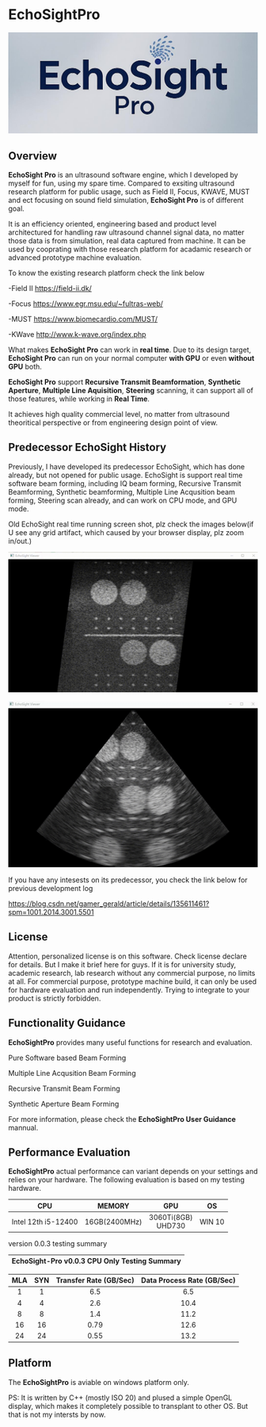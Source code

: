 # EchoSightPro #

<p align="center">
  <img src="images/logo.jpg" />
</p>

## Overview ##
__EchoSight Pro__ is an ultrasound software engine, which I developed by myself for fun, using my spare time. Compared to exsiting ultrasound research platform for public usage, such as Field II, Focus, KWAVE, MUST and ect focusing on sound field simulation, __EchoSight Pro__ is of different goal. 

It is an efficiency oriented, engineering based and product level architectured for handling raw ultrasound channel signal data, no matter those data is from simulation, real data captured from machine. It can be used by cooprating with those research platform for acadamic research or advanced prototype machine evaluation. 

To know the existing research platform check the link below

-Field II https://field-ii.dk/

-Focus    https://www.egr.msu.edu/~fultras-web/

-MUST     https://www.biomecardio.com/MUST/

-KWave    http://www.k-wave.org/index.php


What makes __EchoSight Pro__  can work in __real time__. Due to its design target, __EchoSight Pro__ can run on your normal computer __with GPU__ or even __without GPU__ both. 

__EchoSight Pro__ support __Recursive Transmit Beamformation__, __Synthetic Aperture__, __Multiple Line Aquisition__,  __Steering__ scanning, it can support all of those features, while working in __Real Time__. 

It achieves high quality commercial level, no matter from ultrasound theoritical perspective or from engineering design point of view.


## Predecessor EchoSight History ##
Previously, I have developed its predecessor EchoSight, which has done already, but not opened for public usage. EchoSight is support real time software beam forming, including IQ beam forming, Recursive Transmit Beamforming, Synthetic beamforming, Multiple Line Acqusition beam forming, Steering scan already, and can work on CPU mode,  and GPU mode. 

Old EchoSight real time running screen shot, plz check the images below(if U see any grid artifact, which caused by your browser display,  plz zoom in/out.)

<p align="center">
  <img src="images/echosight%20old%20linear%20steer.gif" />
</p>
<p align="center">
  <img src="images//echosight%20old%20phase.jpg" />
</p>

If you have any intesests on its predecessor, you check the link below for previous development log

https://blog.csdn.net/gamer_gerald/article/details/135611461?spm=1001.2014.3001.5501



## License ##

Attention, personalized license is on this software. Check license declare for details. But I make it brief here for guys. If it is for university study, academic research, lab research without any commercial purpose, no limits at all. For commercial purpose, prototype machine build, it can only be used for hardware evaluation and run independently. Trying to integrate to your product is strictly forbidden. 


## Functionality Guidance ##
__EchoSightPro__ provides many useful functions for research and evaluation.


Pure Software based Beam Forming

Multiple Line Acqusition Beam Forming

Recursive Transmit Beam Forming

Synthetic Aperture Beam Forming

For more information, please check the __EchoSightPro User Guidance__ mannual.









## Performance Evaluation ##

__EchoSightPro__ actual performance can variant depends on your settings and relies on your hardware. The following evaluation is based on my testing hardware. 

| CPU    | MEMORY     | GPU   | OS |
|:------:|:------:|:------:|:------:|
|Intel 12th i5-12400|16GB(2400MHz)|3060Ti(8GB)<br>UHD730|WIN 10|

version 0.0.3 testing summary

| EchoSight-Pro v0.0.3 CPU Only Testing Summary  |
|:------:|

| MLA    | SYN     | Transfer Rate (GB/Sec)   | 	Data Process Rate (GB/Sec) |
|:------:|:------:|:------:|:------:|
|1|	1|6.5|6.5|
|4|	4|2.6|10.4|
|8|	8|1.4|11.2|
|16|16|0.79|12.6|
|24|24|0.55|13.2|


## Platform ##

The __EchoSightPro__ is aviable on windows platform only. 

PS: It is written by C++ (mostly ISO 20) and plused a simple OpenGL display, which makes it completely possible to transplant to other OS. But that is not my intersts by now.




